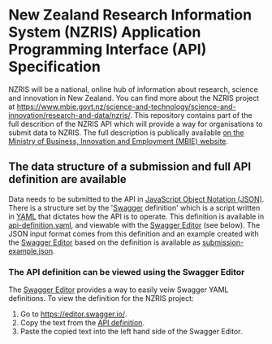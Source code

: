 # New Zealand Research Information System (NZRIS) Application Programming Interface (API) Specification
NZRIS will be a national, online hub of information about research, science and innovation in New Zealand. You can find more about the NZRIS project at https://www.mbie.govt.nz/science-and-technology/science-and-innovation/research-and-data/nzris/. This repository contains part of the full descrition of the NZRIS API which will provide a way for organisations to submit data to NZRIS. The full description is publically available [on the Ministry of Business, Innovation and Employment (MBIE) website](https://www.mbie.govt.nz/science-and-technology/science-and-innovation/research-and-data/nzris/nzris-tools-resources/).

## The data structure of a submission and full API definition are available
Data needs to be submitted to the API in [JavaScript Object Notation (JSON)](https://en.wikipedia.org/wiki/JSON). There is a structure set by the '[Swagger](https://en.wikipedia.org/wiki/Swagger_(software)) definition' which is a script written in [YAML](https://en.wikipedia.org/wiki/YAML) that dictates how the API is to operate. This definition is available in [api-definition.yaml](https://github.com/new-zealand-research-information-system/nzris-api-specifications/blob/master/api-definition.yaml), and viewable with the [Swagger Editor](https://editor.swagger.io/) (see below). The JSON input format comes from this definition and an example created with the [Swagger Editor](https://editor.swagger.io/) based on the definition is available as [submission-example.json](https://github.com/new-zealand-research-information-system/nzris-api-specifications/blob/master/submission-example.json).

### The API definition can be viewed using the Swagger Editor
The [Swagger Editor](https://editor.swagger.io/) provides a way to easily veiw Swagger YAML definitions. To view the definition for the NZRIS project:
1. Go to https://editor.swagger.io/.
2. Copy the text from the [API definition](https://raw.githubusercontent.com/new-zealand-research-information-system/nzris-api-specifications/master/api-definition.yaml).
3. Paste the copied text into the left hand side of the Swagger Editor.
